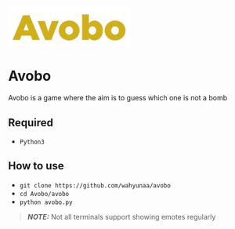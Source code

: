 <a href="https://github.com/wahyunaa/avobo"><img src="https://github.com/Wahyunaa/avobo/blob/main/zNf_assets/avobo.png" width="250"/></a>

# Avobo
Avobo is a game where the aim is to guess which one is not a bomb

## Required
- `Python3`
## How to use
- `git clone https://github.com/wahyunaa/avobo`
- `cd Avobo/avobo`
- `python avobo.py`

> **_NOTE:_** Not all terminals support showing emotes regularly
